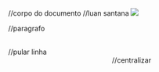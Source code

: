 



<body>//corpo do documento
</h1>//luan santana</h1>
<img src="https://images.app.goo.gl/w8moARSjLNpjUvNd8">
<p>//paragrafo</p>
<br>//pular linha
<center>//centralizar</center>

<body>


</html>
